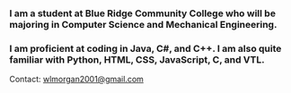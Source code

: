 ### I am a student at Blue Ridge Community College who will be majoring in Computer Science and Mechanical Engineering.
### I am proficient at coding in Java, C#, and C++. I am also quite familiar with Python, HTML, CSS, JavaScript, C, and VTL.


Contact: wlmorgan2001@gmail.com
<!--
**RetroWes/RetroWes** is a ✨ _special_ ✨ repository because its `README.md` (this file) appears on your GitHub profile.

![image](https://github.com/RetroWes/RetroWes/assets/101622403/bf0616da-2a9f-4223-97e6-309be5e40ef8)

- 🔭 I’m currently working my GitHub account.
- 🌱 I’m currently learning Java.
- ⚡ Fun fact: Whales are pretty cool
-->
